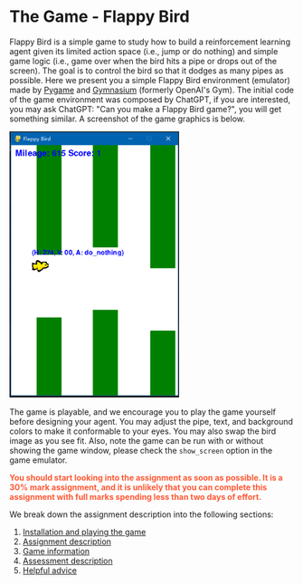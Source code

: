 # The Game - Flappy Bird

Flappy Bird is a simple game to study how to build a reinforcement learning agent given its limited action 
space (i.e., jump or do nothing) and simple game logic (i.e., game over when the bird hits a pipe or drops out of the screen). 
The goal is to control the bird so that it dodges as many pipes as possible. 
Here we present you a simple Flappy Bird environment (emulator) made by [Pygame](https://www.pygame.org/news) and [Gymnasium](https://gymnasium.farama.org/index.html) (formerly OpenAI's Gym). 
The initial code of the game environment was composed by ChatGPT, if you are interested, you may ask ChatGPT: "Can 
you make a Flappy Bird game?", you will get something similar. A screenshot of the game graphics is below.

<img src="documentation/img.png" alt="flappy bird screen shot" width="300" />

The game is playable, and we encourage you to play the game yourself before designing your agent. 
You may adjust the pipe, text, and background colors to make it conformable to your eyes. 
You may also swap the bird image as you see fit.
Also, note the game can be run with or without showing the game window, please check the `show_screen` option 
in the game emulator. 


<span style="color:#ff5733">**You should start looking into the assignment as soon as possible. 
It is a 30% mark assignment, and it is unlikely that you can complete this assignment with full 
marks spending less than two days of effort.**</span>

We break down the assignment description into the following sections:

1. [Installation and playing the game](documentation/INSTALLATION.md)
2. [Assignment description](documentation/ASSIGNMENT_DESCRIPTION.md)
3. [Game information](documentation/GAME_INFORMATION.MD)
4. [Assessment description](documentation/ASSESSMENT_DESCRIPTION.md)
5. [Helpful advice](documentation/HELPFUL_ADVICE.md)





